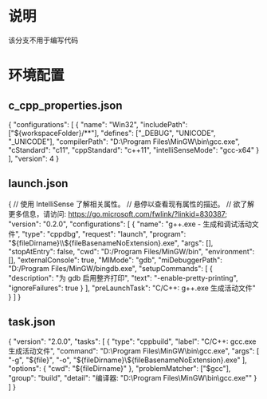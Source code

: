 # 说明

该分支不用于编写代码
# 环境配置

## c_cpp_properties.json
{
  "configurations": [
    {
      "name": "Win32",
      "includePath": ["${workspaceFolder}/**"],
      "defines": ["_DEBUG", "UNICODE", "_UNICODE"],
      "compilerPath": "D:\\Program Files\\MinGW\\bin\\gcc.exe",
      "cStandard": "c11",
      "cppStandard": "c++11",
      "intelliSenseMode": "gcc-x64"
    }
  ],
  "version": 4
}

## launch.json
{
  // 使用 IntelliSense 了解相关属性。
  // 悬停以查看现有属性的描述。
  // 欲了解更多信息，请访问: https://go.microsoft.com/fwlink/?linkid=830387;
  "version": "0.2.0",
  "configurations": [
    {
      "name": "g++.exe - 生成和调试活动文件",
      "type": "cppdbg",
      "request": "launch",
      "program": "${fileDirname}\\${fileBasenameNoExtension}.exe",
      "args": [],
      "stopAtEntry": false,
      "cwd": "D:/Program Files/MinGW/bin",
      "environment": [],
      "externalConsole": true,
      "MIMode": "gdb",
      "miDebuggerPath": "D:/Program Files/MinGW/bingdb.exe",
      "setupCommands": [
        {
          "description": "为 gdb 启用整齐打印",
          "text": "-enable-pretty-printing",
          "ignoreFailures": true
        }
      ],
      "preLaunchTask": "C/C++: g++.exe 生成活动文件"
    }
  ]
}
## task.json
{
  "version": "2.0.0",
  "tasks": [
    {
      "type": "cppbuild",
      "label": "C/C++: gcc.exe 生成活动文件",
      "command": "D:\\Program Files\\MinGW\\bin\\gcc.exe",
      "args": [
        "-g",
        "${file}",
        "-o",
        "${fileDirname}\\${fileBasenameNoExtension}.exe"
      ],
      "options": {
        "cwd": "${fileDirname}"
      },
      "problemMatcher": ["$gcc"],
      "group": "build",
      "detail": "编译器: \"D:\\Program Files\\MinGW\\bin\\gcc.exe\""
    }
  ]
}
